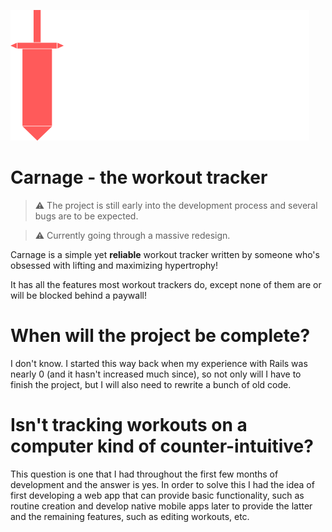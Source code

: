 ![](/app/assets/images/logo-name.png)

# Carnage - the workout tracker
> :warning: The project is still early into the development process and several bugs are to be expected.

> :warning: Currently going through a massive redesign.

Carnage is a simple yet **reliable** workout tracker written by someone who's obsessed with lifting and maximizing hypertrophy!

It has all the features most workout trackers do, except none of them are or will be blocked behind a paywall!

# When will the project be complete?

I don't know. I started this way back when my experience with Rails was nearly 0 (and it hasn't increased much since), so not only will I have to finish the project, but I will also need to rewrite a bunch of old code.

# Isn't tracking workouts on a computer kind of counter-intuitive?
This question is one that I had throughout the first few months of development and the answer is yes. In order to solve this I had the idea of first developing a web app that can provide basic functionality, such as routine creation and develop native mobile apps later to provide the latter and the remaining features, such as editing workouts, etc.
